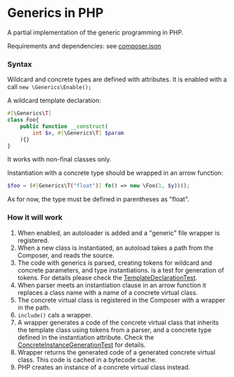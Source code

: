 # Generics in PHP
A partial implementation of the generic programming in PHP.


Requirements and dependencies: see [composer.json](https://github.com/grikdotnet/generics/blob/master/composer.json)

### Syntax
Wildcard and concrete types are defined with attributes. 
It is enabled with a call `new \Generics\Enable();`

A wildcard template declaration:
```php
#[\Generics\T]
class Foo{
    public function __construct(
        int $x, #[\Generics\T] $param
    ){}
}
```
It works with non-final classes only.

Instantiation with a concrete type should be wrapped in an arrow function:
```php
$foo = (#[Generics\T("float")] fn() => new \Foo(1, $y))();
```
As for now, the type must be defined in parentheses as "float".

### How it will work
1. When enabled, an autoloader is added and a "generic" file wrapper is registered. 
2. When a new class is instantiated, an autoload takes a path from the Composer, and reads the source. 
3. The code with generics is parsed, creating tokens for wildcard and concrete parameters, and type instantiations.
 is a test for generation of tokens. 
For details please check the [TemplateDeclarationTest](https://github.com/grikdotnet/generics/blob/master/tests/TemplateDeclarationTest.php). 
4. When parser meets an instantiation clause in an arrow function it replaces 
a class name with a name of a concrete virtual class.
6. The concrete virtual class is registered in the Composer with a wrapper in the path.
7. `include()` cals a wrapper. 
8. A wrapper generates a code of the concrete virtual class that inherits the template class
using tokens from a parser, and a concrete type defined in the instantiation attribute.
Check the [ConcreteInstanceGenerationTest](https://github.com/grikdotnet/generics/blob/master/tests/ConcreteInstanceGenerationTest.php)
for details. 
8. Wrapper returns the generated code of a generated concrete virtual class. This code is cached in a bytecode cache.
9. PHP creates an instance of a concrete virtual class instead.